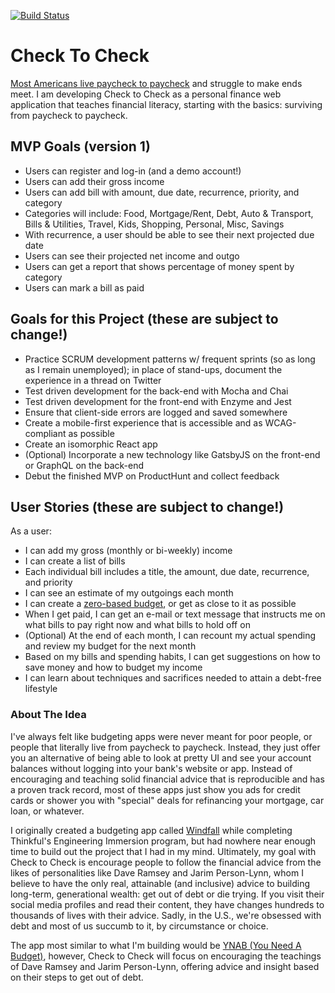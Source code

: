 [![Build Status](https://travis-ci.org/adriantoddross/checktocheck.svg?branch=master)](https://travis-ci.org/adriantoddross/checktocheck)

# Check To Check
[Most Americans live paycheck to paycheck](https://www.cnbc.com/2017/08/24/most-americans-live-paycheck-to-paycheck.html) and struggle to make ends meet. I am developing Check to Check as a personal finance web application that teaches financial literacy, starting with the basics: surviving from paycheck to paycheck. 

## MVP Goals (version 1)
- Users can register and log-in (and a demo account!)
- Users can add their gross income
- Users can add bill with amount, due date, recurrence, priority, and category
- Categories will include: Food, Mortgage/Rent, Debt, Auto & Transport, Bills & Utilities, Travel, Kids, Shopping, Personal, Misc, Savings
- With recurrence, a user should be able to see their next projected due date
- Users can see their projected net income and outgo
- Users can get a report that shows percentage of money spent by category
- Users can mark a bill as paid

## Goals for this Project (these are subject to change!)
- Practice SCRUM development patterns w/ frequent sprints (so as long as I remain unemployed); in place of stand-ups, document the experience in a thread on Twitter
- Test driven development for the back-end with Mocha and Chai
- Test driven development for the front-end with Enzyme and Jest
- Ensure that client-side errors are logged and saved somewhere
- Create a mobile-first experience that is accessible and as WCAG-compliant as possible
- Create an isomorphic React app
- (Optional) Incorporate a new technology like GatsbyJS on the front-end or GraphQL on the back-end
- Debut the finished MVP on ProductHunt and collect feedback

## User Stories (these are subject to change!)
As a user:
- I can add my gross (monthly or bi-weekly) income
- I can create a list of bills
- Each individual bill includes a title, the amount, due date, recurrence, and priority
- I can see an estimate of my outgoings each month
- I can create a [zero-based budget](https://www.daveramsey.com/blog/zero-based-budget-what-why), or get as close to it as possible
- When I get paid, I can get an e-mail or text message that instructs me on what bills to pay right now and what bills to hold off on
- (Optional) At the end of each month, I can recount my actual spending and review my budget for the next month
- Based on my bills and spending habits, I can get suggestions on how to save money and how to budget my income
- I can learn about techniques and sacrifices needed to attain a debt-free lifestyle

### About The Idea
I've always felt like budgeting apps were never meant for poor people, or people that literally live from paycheck to paycheck. Instead, they just offer you an alternative of being able to look at pretty UI and see your account balances without logging into your bank's website or app. Instead of encouraging and teaching solid financial advice that is reproducible and has a proven track record, most of these apps just show you ads for credit cards or shower you with "special" deals for refinancing your mortgage, car loan, or whatever.

I originally created a budgeting app called [Windfall](https://windfall-app.netlify.com/) while completing Thinkful's Engineering Immersion program, but had nowhere near enough time to build out the project that I had in my mind. Ultimately, my goal with Check to Check is encourage people to follow the financial advice from the likes of personalities like Dave Ramsey and Jarim Person-Lynn, whom I believe to have the only real, attainable (and inclusive) advice to building long-term, generational wealth: get out of debt or die trying. If you visit their social media profiles and read their content, they have changes hundreds to thousands of lives with their advice. Sadly, in the U.S., we're obsessed with debt and most of us succumb to it, by circumstance or choice. 

The app most similar to what I'm building would be [YNAB (You Need A Budget)](https://www.youneedabudget.com/), however, Check to Check will focus on encouraging the teachings of Dave Ramsey and Jarim Person-Lynn, offering advice and insight based on their steps to get out of debt.
